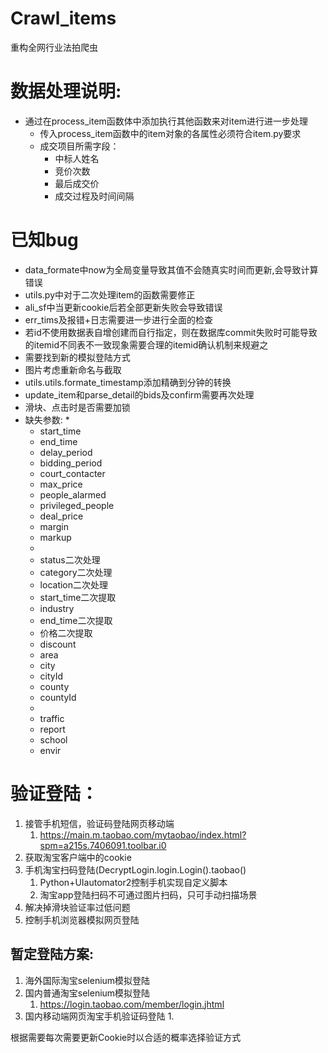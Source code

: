 # Crawl_items
重构全网行业法拍爬虫

# 数据处理说明:
* 通过在process_item函数体中添加执行其他函数来对item进行进一步处理
  * 传入process_item函数中的item对象的各属性必须符合item.py要求
  * 成交项目所需字段：
    * 中标人姓名
    * 竞价次数
    * 最后成交价
    * 成交过程及时间间隔

# 已知bug
* data_formate中now为全局变量导致其值不会随真实时间而更新,会导致计算错误
* utils.py中对于二次处理item的函数需要修正
* ali_sf中当更新cookie后若全部更新失败会导致错误
* err_tims及报错+日志需要进一步进行全面的检查
* 若id不使用数据表自增创建而自行指定，则在数据库commit失败时可能导致的itemid不同表不一致现象需要合理的itemid确认机制来规避之
* 需要找到新的模拟登陆方式
* 图片考虑重新命名与截取
* utils.utils.formate_timestamp添加精确到分钟的转换
* update_item和parse_detail的bids及confirm需要再次处理
* 滑块、点击时是否需要加锁
* 缺失参数:
  * 
  * start_time
  * end_time
  * delay_period
  * bidding_period
  * court_contacter
  * max_price
  * people_alarmed
  * privileged_people
  * deal_price
  * margin
  * markup
  * 
  * status二次处理
  * category二次处理
  * location二次处理
  * start_time二次提取
  * industry
  * end_time二次提取
  * 价格二次提取
  * discount
  * area
  * city
  * cityId
  * county
  * countyId
  * 
  * traffic
  * report
  * school
  * envir

# 验证登陆：
1. 接管手机短信，验证码登陆网页移动端
   1. https://main.m.taobao.com/mytaobao/index.html?spm=a215s.7406091.toolbar.i0
2. 获取淘宝客户端中的cookie
3. 手机淘宝扫码登陆(DecryptLogin.login.Login().taobao()
   1. Python+UIautomator2控制手机实现自定义脚本
   2. 淘宝app登陆扫码不可通过图片扫码，只可手动扫描场景
4. 解决掉滑块验证率过低问题
5. 控制手机浏览器模拟网页登陆

## 暂定登陆方案:
1. 海外国际淘宝selenium模拟登陆
2. 国内普通淘宝selenium模拟登陆
   1. https://login.taobao.com/member/login.jhtml
3. 国内移动端网页淘宝手机验证码登陆
   1. 

根据需要每次需要更新Cookie时以合适的概率选择验证方式